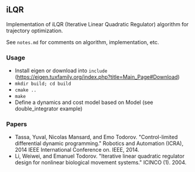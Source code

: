 ## iLQR

Implementation of iLQR (Iterative Linear Quadratic Regulator) algorithm for trajectory optimization.

See `notes.md` for comments on algorithm, implementation, etc. 

### Usage

* Install eigen or download into `include` (https://eigen.tuxfamily.org/index.php?title=Main_Page#Download)
* `mkdir build; cd build`
* `cmake ..` 
* `make`
* Define a dynamics and cost model based on Model (see double_integrator example)

### Papers

* Tassa, Yuval, Nicolas Mansard, and Emo Todorov. "Control-limited differential dynamic programming." Robotics and Automation (ICRA), 2014 IEEE International Conference on. IEEE, 2014.
* Li, Weiwei, and Emanuel Todorov. "Iterative linear quadratic regulator design for nonlinear biological movement systems." ICINCO (1). 2004.
